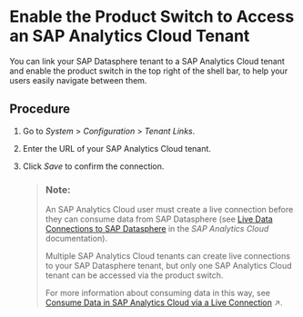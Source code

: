 <!-- loio40db56764bff4f9ab7eace16ac8e7e67 -->

# Enable the Product Switch to Access an SAP Analytics Cloud Tenant

You can link your SAP Datasphere tenant to a SAP Analytics Cloud tenant and enable the product switch in the top right of the shell bar, to help your users easily navigate between them.



## Procedure

1.  Go to *System* \> *Configuration* \> *Tenant Links*.

2.  Enter the URL of your SAP Analytics Cloud tenant.

3.  Click *Save* to confirm the connection.

    > ### Note:  
    > An SAP Analytics Cloud user must create a live connection before they can consume data from SAP Datasphere \(see [Live Data Connections to SAP Datasphere](https://help.sap.com/docs/SAP_ANALYTICS_CLOUD/00f68c2e08b941f081002fd3691d86a7/ad4281e2875949f0b4d45d1072ff4c38.html) in the *SAP Analytics Cloud* documentation\).
    > 
    > Multiple SAP Analytics Cloud tenants can create live connections to your SAP Datasphere tenant, but only one SAP Analytics Cloud tenant can be accessed via the product switch.
    > 
    > For more information about consuming data in this way, see [Consume Data in SAP Analytics Cloud via a Live Connection](https://help.sap.com/viewer/24f836070a704022a40c15442163e5cf/internal/en-US/a2c5486c03174620be9de3c8c769ce54.html "You can create a live connection from SAP Analytics Cloud to SAP Datasphere and consume data exposed as analytic models, perspectives, and views to create stories and analytic applications.") :arrow_upper_right:.


